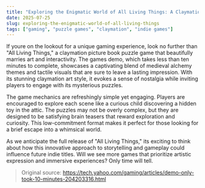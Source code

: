 ```yaml
---
title: "Exploring the Enigmatic World of All Living Things: A Claymation Puzzle Game"
date: 2025-07-25
slug: exploring-the-enigmatic-world-of-all-living-things
tags: ["gaming", "puzzle games", "claymation", "indie games"]
---
```


If youre on the lookout for a unique gaming experience, look no further than "All Living Things," a claymation picture book puzzle game that beautifully marries art and interactivity. The games demo, which takes less than ten minutes to complete, showcases a captivating blend of medieval alchemy themes and tactile visuals that are sure to leave a lasting impression. With its stunning claymation art style, it evokes a sense of nostalgia while inviting players to engage with its mysterious puzzles.

The game mechanics are refreshingly simple yet engaging. Players are encouraged to explore each scene like a curious child discovering a hidden toy in the attic. The puzzles may not be overly complex, but they are designed to be satisfying brain teasers that reward exploration and curiosity. This low-commitment format makes it perfect for those looking for a brief escape into a whimsical world.

As we anticipate the full release of "All Living Things," its exciting to think about how this innovative approach to storytelling and gameplay could influence future indie titles. Will we see more games that prioritize artistic expression and immersive experiences? Only time will tell.
> Original source: https://tech.yahoo.com/gaming/articles/demo-only-took-10-minutes-204203316.html